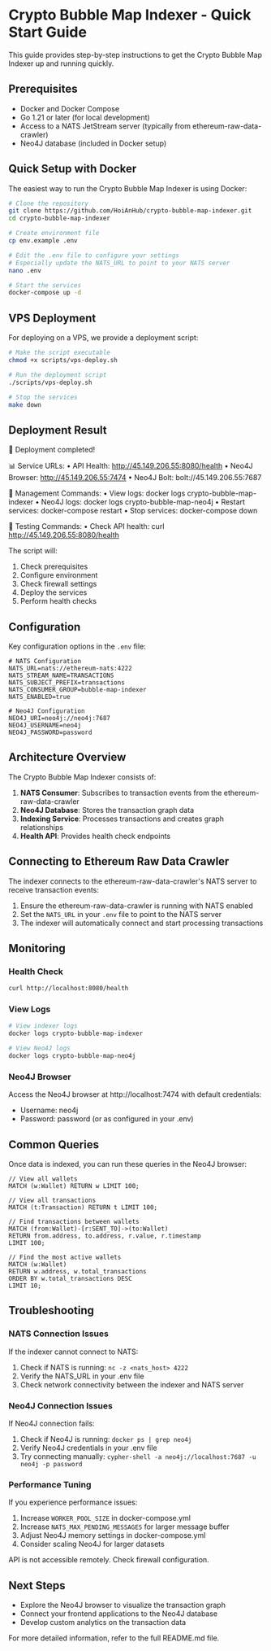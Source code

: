 # Crypto Bubble Map Indexer - Quick Start Guide

This guide provides step-by-step instructions to get the Crypto Bubble Map Indexer up and running quickly.

## Prerequisites

- Docker and Docker Compose
- Go 1.21 or later (for local development)
- Access to a NATS JetStream server (typically from ethereum-raw-data-crawler)
- Neo4J database (included in Docker setup)

## Quick Setup with Docker

The easiest way to run the Crypto Bubble Map Indexer is using Docker:

```bash
# Clone the repository
git clone https://github.com/HoiAnHub/crypto-bubble-map-indexer.git
cd crypto-bubble-map-indexer

# Create environment file
cp env.example .env

# Edit the .env file to configure your settings
# Especially update the NATS_URL to point to your NATS server
nano .env

# Start the services
docker-compose up -d
```

## VPS Deployment

For deploying on a VPS, we provide a deployment script:

```bash
# Make the script executable
chmod +x scripts/vps-deploy.sh

# Run the deployment script
./scripts/vps-deploy.sh

# Stop the services
make down
```

## Deployment Result
🎉 Deployment completed!

📊 Service URLs:
  • API Health: http://45.149.206.55:8080/health
  • Neo4J Browser: http://45.149.206.55:7474
  • Neo4J Bolt: bolt://45.149.206.55:7687

🔧 Management Commands:
  • View logs: docker logs crypto-bubble-map-indexer
  • Neo4J logs: docker logs crypto-bubble-map-neo4j
  • Restart services: docker-compose restart
  • Stop services: docker-compose down

🧪 Testing Commands:
  • Check API health: curl http://45.149.206.55:8080/health


The script will:
1. Check prerequisites
2. Configure environment
3. Check firewall settings
4. Deploy the services
5. Perform health checks

## Configuration

Key configuration options in the `.env` file:

```
# NATS Configuration
NATS_URL=nats://ethereum-nats:4222
NATS_STREAM_NAME=TRANSACTIONS
NATS_SUBJECT_PREFIX=transactions
NATS_CONSUMER_GROUP=bubble-map-indexer
NATS_ENABLED=true

# Neo4J Configuration
NEO4J_URI=neo4j://neo4j:7687
NEO4J_USERNAME=neo4j
NEO4J_PASSWORD=password
```

## Architecture Overview

The Crypto Bubble Map Indexer consists of:

1. **NATS Consumer**: Subscribes to transaction events from the ethereum-raw-data-crawler
2. **Neo4J Database**: Stores the transaction graph data
3. **Indexing Service**: Processes transactions and creates graph relationships
4. **Health API**: Provides health check endpoints

## Connecting to Ethereum Raw Data Crawler

The indexer connects to the ethereum-raw-data-crawler's NATS server to receive transaction events:

1. Ensure the ethereum-raw-data-crawler is running with NATS enabled
2. Set the `NATS_URL` in your `.env` file to point to the NATS server
3. The indexer will automatically connect and start processing transactions

## Monitoring

### Health Check

```bash
curl http://localhost:8080/health
```

### View Logs

```bash
# View indexer logs
docker logs crypto-bubble-map-indexer

# View Neo4J logs
docker logs crypto-bubble-map-neo4j
```

### Neo4J Browser

Access the Neo4J browser at http://localhost:7474 with default credentials:
- Username: neo4j
- Password: password (or as configured in your .env)

## Common Queries

Once data is indexed, you can run these queries in the Neo4J browser:

```cypher
// View all wallets
MATCH (w:Wallet) RETURN w LIMIT 100;

// View all transactions
MATCH (t:Transaction) RETURN t LIMIT 100;

// Find transactions between wallets
MATCH (from:Wallet)-[r:SENT_TO]->(to:Wallet)
RETURN from.address, to.address, r.value, r.timestamp
LIMIT 100;

// Find the most active wallets
MATCH (w:Wallet)
RETURN w.address, w.total_transactions
ORDER BY w.total_transactions DESC
LIMIT 10;
```

## Troubleshooting

### NATS Connection Issues

If the indexer cannot connect to NATS:

1. Check if NATS is running: `nc -z <nats_host> 4222`
2. Verify the NATS_URL in your .env file
3. Check network connectivity between the indexer and NATS server

### Neo4J Connection Issues

If Neo4J connection fails:

1. Check if Neo4J is running: `docker ps | grep neo4j`
2. Verify Neo4J credentials in your .env file
3. Try connecting manually: `cypher-shell -a neo4j://localhost:7687 -u neo4j -p password`

### Performance Tuning

If you experience performance issues:

1. Increase `WORKER_POOL_SIZE` in docker-compose.yml
2. Increase `NATS_MAX_PENDING_MESSAGES` for larger message buffer
3. Adjust Neo4J memory settings in docker-compose.yml
4. Consider scaling Neo4J for larger datasets

  API is not accessible remotely. Check firewall configuration.

## Next Steps

- Explore the Neo4J browser to visualize the transaction graph
- Connect your frontend applications to the Neo4J database
- Develop custom analytics on the transaction data

For more detailed information, refer to the full README.md file.
